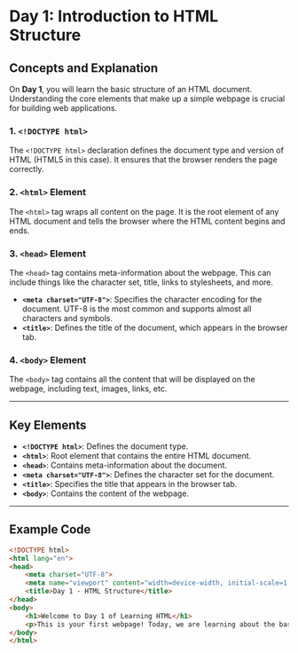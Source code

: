 
# Day 1: Introduction to HTML Structure

## Concepts and Explanation
On **Day 1**, you will learn the basic structure of an HTML document. Understanding the core elements that make up a simple webpage is crucial for building web applications.

### 1. `<!DOCTYPE html>`
The `<!DOCTYPE html>` declaration defines the document type and version of HTML (HTML5 in this case). It ensures that the browser renders the page correctly.

### 2. `<html>` Element
The `<html>` tag wraps all content on the page. It is the root element of any HTML document and tells the browser where the HTML content begins and ends.

### 3. `<head>` Element
The `<head>` tag contains meta-information about the webpage. This can include things like the character set, title, links to stylesheets, and more.

- **`<meta charset="UTF-8">`**: Specifies the character encoding for the document. UTF-8 is the most common and supports almost all characters and symbols.
- **`<title>`**: Defines the title of the document, which appears in the browser tab.

### 4. `<body>` Element
The `<body>` tag contains all the content that will be displayed on the webpage, including text, images, links, etc.

---

## Key Elements

- **`<!DOCTYPE html>`**: Defines the document type.
- **`<html>`**: Root element that contains the entire HTML document.
- **`<head>`**: Contains meta-information about the document.
- **`<meta charset="UTF-8">`**: Defines the character set for the document.
- **`<title>`**: Specifies the title that appears in the browser tab.
- **`<body>`**: Contains the content of the webpage.

---

## Example Code

```html
<!DOCTYPE html>
<html lang="en">
<head>
    <meta charset="UTF-8">
    <meta name="viewport" content="width=device-width, initial-scale=1.0">
    <title>Day 1 - HTML Structure</title>
</head>
<body>
    <h1>Welcome to Day 1 of Learning HTML</h1>
    <p>This is your first webpage! Today, we are learning about the basic structure of an HTML document.</p>
</body>
</html>
```